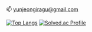 📫 yunjeongiragu@gmail.com

<!---
yunjeongiya/yunjeongiya is a ✨ special ✨ repository because its `README.md` (this file) appears on your GitHub profile.
You can click the Preview link to take a look at your changes.
--->

[![Top Langs](https://github-readme-stats.vercel.app/api/top-langs/?username=yunjeongiya&layout=compact)](https://github.com/anuraghazra/github-readme-stats) 
[![Solved.ac Profile](http://mazassumnida.wtf/api/v2/generate_badge?boj=uu0078)](https://solved.ac/uu0078/)
